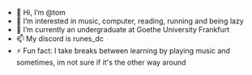 - 👋 Hi, I’m @tom
- 👀 I’m interested in music, computer, reading, running and being lazy
- 🌱 I’m currently an undergraduate at Goethe University Frankfurt
- 📫 My discord is runes_dc
- ⚡ Fun fact: I take breaks between learning by playing music and sometimes, im not sure if it's the other way around

<!---
tom-mai-wichtig/tom-mai-wichtig is a ✨ special ✨ repository because its `README.md` (this file) appears on your GitHub profile.
You can click the Preview link to take a look at your changes.
--->
